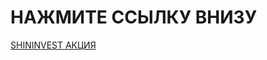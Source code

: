 # НАЖМИТЕ ССЫЛКУ ВНИЗУ
[SHININVEST АКЦИЯ](shininvest://catalog/openCategory/?id=54cf2a49-4537-4589-8091-226ea7da08af&filters[]=season=%D0%BB%D0%B5%D1%82%D0%BD%D0%B8%D0%B5&filters[]=offersId)
